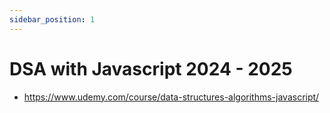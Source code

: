 ```yaml
---
sidebar_position: 1
---
```


# DSA with Javascript 2024 - 2025

- https://www.udemy.com/course/data-structures-algorithms-javascript/
